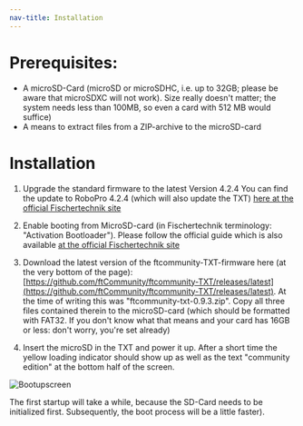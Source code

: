 ```yaml
---
nav-title: Installation
---
```

# Prerequisites: 
* A microSD-Card (microSD or microSDHC, i.e. up to 32GB; please be aware that microSDXC will not work). Size really doesn't matter; the system needs less than 100MB, so even a card with 512 MB would suffice)
* A means to extract files from a ZIP-archive to the microSD-card

# Installation
1. Upgrade the standard firmware to the latest Version 4.2.4
You can find the update to RoboPro 4.2.4 (which will also update the TXT) 
[here at the official Fischertechnik site](https://www.fischertechnik.de/-/media/fischertechnik/fite/service/downloads/robotics/robo-pro/documents/02-demoversion-robopro-english.ashx)

2. Enable booting from MicroSD-card (in Fischertechnik terminology: "Activation Bootloader"). Please follow the official guide which is also available [at the official Fischertechnik site](https://www.fischertechnik.de/-/media/fischertechnik/fite/service/downloads/robotics/txt-controller/documents/activation_bootloaders_english.ashx)

3. Download the latest version of the ftcommunity-TXT-firmware here (at the very bottom of the page):
[https://github.com/ftCommunity/ftcommunity-TXT/releases/latest](https://github.com/ftCommunity/ftcommunity-TXT/releases/latest). At the time of writing this was "ftcommunity-txt-0.9.3.zip". Copy all three files contained therein to the microSD-card (which should be formatted with FAT32. If you don't know what that means and your card has 16GB or less: don't worry, you're set already)

4. Insert the microSD in the TXT and power it up. After a short time the yellow loading indicator should show up as well as the text "community edition" at the bottom half of the screen.

  ![Bootupscreen](https://raw.githubusercontent.com/ftCommunity/ftcommunity-TXT/master/board/fischertechnik/TXT/rootfs/etc/ftc-logo.png)

The first startup will take a while, because the SD-Card needs to be initialized first. Subsequently, the boot process will be a little faster). 
